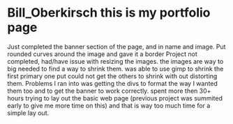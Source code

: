 # Bill_Oberkirsch this is my portfolio page

Just completed the banner section of the page, and in name and image.
Put rounded curves around the image and gave it a border
Project not completed, had/have issue with resizing the images.  the images are way to big needed to find a way to shrink them. was able to use gimp to shrink  the  first primary one put could not get the others to shrink with out distorting them.  Problems I ran into was getting the divs to format the way I wanted them too and to get the banner to work correctly.  spent more then 30+ hours trying to lay out the basic web page (previous project was summited early to give me more time on this) and that is way too much time for a simple lay out.
